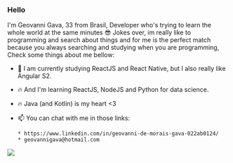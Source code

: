 ### Hello 

     
   I'm Geovanni Gava, 33 from Brasil, Developer who's trying to learn the whole world at the same minutes :sunglasses: 
   Jokes over, im really like to programming and search about things and for me is the perfect match because you always searching and studying when you are programming,
   Check some things about me bellow:

- 🔭 I am currently studying ReactJS and React Native, but I also really like Angular S2.
- :fire: And I'm learning ReactJS, NodeJS and Python for data science.
- :fire: Java (and Kotlin) is my heart <3
- 📫 You can chat with me in those links: 

      * https://www.linkedin.com/in/geovanni-de-morais-gava-022ab0124/
      * geovannigava@hotmail.com

       
 ![](https://komarev.com/ghpvc/?username=geovannigava)

